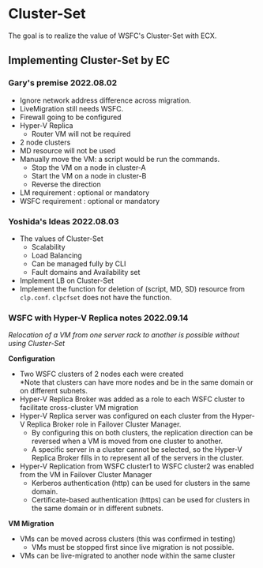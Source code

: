 # Cluster-Set
The goal is to realize the value of WSFC's Cluster-Set with ECX.

## Implementing Cluster-Set by EC

### Gary's premise 2022.08.02

- Ignore network address difference across migration.
- LiveMigration still needs WSFC.
- Firewall going to be configured
- Hyper-V Replica
	- Router VM will not be required
- 2 node clusters
- MD resource will not be used
- Manually move the VM: a script would be run the commands. 
	- Stop the VM on a node in cluster-A
	- Start the VM on a node in cluster-B
	- Reverse the direction
- LM requirement : optional or mandatory
- WSFC requirement : optional or mandatory

### Yoshida's Ideas 2022.08.03

- The values of Cluster-Set
	- Scalability
	- Load Balancing
	- Can be managed fully by CLI
	- Fault domains and Availability set
- Implement LB on Cluster-Set
- Implement the function for deletion of (script, MD, SD) resource from `clp.conf`. `clpcfset` does not have the function.

### WSFC with Hyper-V Replica notes 2022.09.14
*Relocation of a VM from one server rack to another is possible without using Cluster-Set*    

 **Configuration**
- Two WSFC clusters of 2 nodes each were created    
	\*Note that clusters can have more nodes and be in the same domain or on different subnets.
- Hyper-V Replica Broker was added as a role to each WSFC cluster to facilitate cross-cluster VM migration
- Hyper-V Replica server was configured on each cluster from the Hyper-V Replica Broker role in Failover Cluster Manager.     
	- By configuring this on both clusters, the replication direction can be reversed when a VM is moved from one cluster to another.
	- A specific server in a cluster cannot be selected, so the Hyper-V Replica Broker fills in to represent all of the servers in the cluster. 
- Hyper-V Replication from WSFC cluster1 to WSFC cluster2 was enabled from the VM in Failover Cluster Manager
	- Kerberos authentication (http) can be used for clusters in the same domain.
	- Certificate-based authentication (https) can be used for clusters in the same domain or in different subnets.

**VM Migration**
- VMs can be moved across clusters (this was confirmed in testing)
	- VMs must be stopped first since live migration is not possible.
- VMs can be live-migrated to another node within the same cluster
